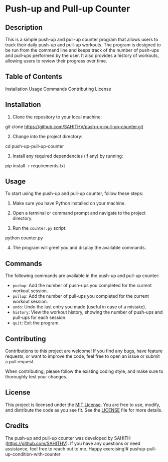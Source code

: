 # Push-up and Pull-up Counter

## Description

This is a simple push-up and pull-up counter program that allows users to track their daily push-up and pull-up workouts. The program is designed to be run from the command line and keeps track of the number of push-ups and pull-ups performed by the user. It also provides a history of workouts, allowing users to review their progress over time.

## Table of Contents

Installation
Usage
Commands
Contributing
License

## Installation

1. Clone the repository to your local machine:

git clone https://github.com/SAHITHV/push-up-pull-up-counter.git

2. Change into the project directory:


cd push-up-pull-up-counter


3. Install any required dependencies (if any) by running:


pip install -r requirements.txt


## Usage

To start using the push-up and pull-up counter, follow these steps:

1. Make sure you have Python installed on your machine.

2. Open a terminal or command prompt and navigate to the project directory.

3. Run the `counter.py` script:

python counter.py

4. The program will greet you and display the available commands.

## Commands

The following commands are available in the push-up and pull-up counter:

- `pushup`: Add the number of push-ups you completed for the current workout session.
- `pullup`: Add the number of pull-ups you completed for the current workout session.
- `undo`: Undo the last entry you made (useful in case of a mistake).
- `history`: View the workout history, showing the number of push-ups and pull-ups for each session.
- `quit`: Exit the program.

## Contributing

Contributions to this project are welcome! If you find any bugs, have feature requests, or want to improve the code, feel free to open an issue or submit a pull request.

When contributing, please follow the existing coding style, and make sure to thoroughly test your changes.

## License

This project is licensed under the [MIT License](LICENSE). You are free to use, modify, and distribute the code as you see fit. See the [LICENSE](LICENSE) file for more details.

## Credits

The push-up and pull-up counter was developed by SAHITH (https://github.com/SAHITHV). If you have any questions or need assistance, feel free to reach out to me. Happy exercising!# pushup-pull-up-condition-with-counter
